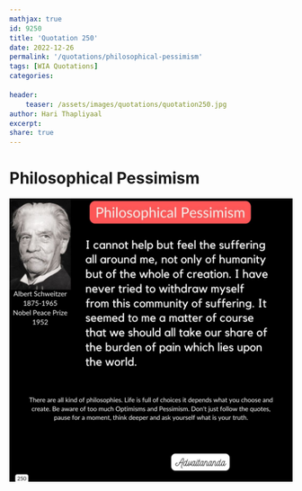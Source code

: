 ```yaml
---
mathjax: true
id: 9250
title: 'Quotation 250'
date: 2022-12-26
permalink: '/quotations/philosophical-pessimism'
tags: [WIA Quotations] 
categories: 

header:
    teaser: /assets/images/quotations/quotation250.jpg
author: Hari Thapliyaal 
excerpt:
share: true 
---
```


# Philosophical Pessimism

![Philosophical Pessimism?](/assets/images/quotations/quotation250.jpg)
